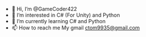 - 👋 Hi, I’m @GameCoder422
- 👀 I’m interested in C# (For Unity) and Python
- 🌱 I’m currently learning C# and Python
- 📫 How to reach me My gmail ctom9935@gmail.com

